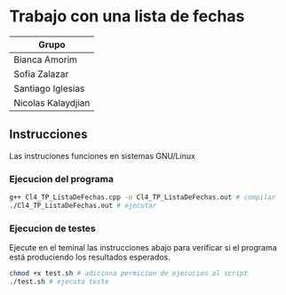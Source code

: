 # Trabajo con una lista de fechas

|Grupo|
|---|
|Bianca Amorim|
|Sofia Zalazar|
|Santiago Iglesias|
|Nicolas Kalaydjian|

## Instrucciones
Las instruciones funciones en sistemas GNU/Linux

### Ejecucion del programa

```bash
g++ Cl4_TP_ListaDeFechas.cpp -o Cl4_TP_ListaDeFechas.out # compilar
./Cl4_TP_ListaDeFechas.out # ejecutar
```

### Ejecucion de testes
Ejecute en el teminal las instrucciones abajo para verificar si el programa está produciendo los resultados esperados.

```bash
chmod +x test.sh # adiciona permicion de ejecucion al script
./test.sh # ejecuta teste
```
